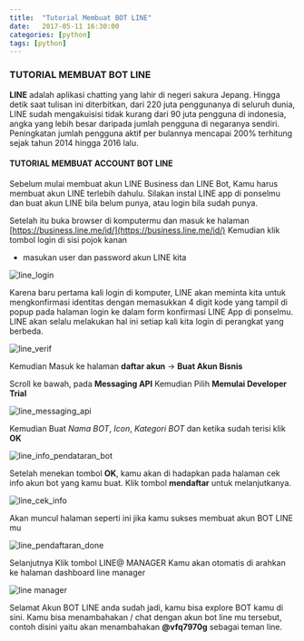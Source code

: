 ```yaml
---
title:  "Tutorial Membuat BOT LINE"
date:   2017-05-11 16:30:00
categories: [python]
tags: [python]
---
```


### TUTORIAL MEMBUAT BOT LINE

**LINE** adalah aplikasi chatting yang lahir di negeri sakura Jepang. Hingga detik saat tulisan ini diterbitkan, dari 220 juta penggunanya di seluruh dunia, LINE sudah mengakuisisi tidak kurang dari 90 juta pengguna di indonesia, angka yang lebih besar daripada jumlah pengguna di negaranya sendiri. Peningkatan jumlah pengguna aktif per bulannya mencapai 200% terhitung sejak tahun 2014 hingga 2016 lalu.

#### TUTORIAL MEMBUAT ACCOUNT BOT LINE

Sebelum mulai membuat akun LINE Business dan LINE Bot, Kamu harus membuat akun LINE terlebih dahulu. Silakan instal LINE app di ponselmu dan buat akun LINE bila belum punya, atau login bila sudah punya.

Setelah itu buka browser di komputermu dan masuk ke halaman [https://business.line.me/id/](https://business.line.me/id/)
Kemudian klik tombol login di sisi pojok kanan
- masukan user dan password akun LINE kita

![line_login](https://cloud.githubusercontent.com/assets/13567128/25942107/0ef1fcbe-3666-11e7-9735-1a135d4eea6d.png)

Karena baru pertama kali login di komputer, LINE akan meminta kita untuk mengkonfirmasi identitas dengan memasukkan 4 digit kode yang tampil di popup pada halaman login ke dalam form konfirmasi LINE App di ponselmu. LINE akan selalu melakukan hal ini setiap kali kita login di perangkat yang berbeda.

![line_verif](https://cloud.githubusercontent.com/assets/13567128/25942152/37d47634-3666-11e7-8fc3-ebd820b895ee.png)


Kemudian Masuk ke halaman **daftar akun** -> **Buat Akun Bisnis**

Scroll ke bawah, pada **Messaging API** Kemudian Pilih **Memulai Developer Trial**

![line_messaging_api](https://cloud.githubusercontent.com/assets/13567128/25942214/6fc8edd6-3666-11e7-8540-f9483d3c42a4.png)

Kemudian Buat *Nama BOT*, *Icon*, *Kategori BOT* dan ketika sudah terisi klik **OK**

![line_info_pendataran_bot](https://cloud.githubusercontent.com/assets/13567128/25942254/8f08b41a-3666-11e7-82b3-842d347faf30.png)

Setelah menekan tombol **OK**, kamu akan di hadapkan pada halaman cek info akun bot yang kamu buat. Klik tombol **mendaftar** untuk melanjutkanya.

![line_cek_info](https://cloud.githubusercontent.com/assets/13567128/25942379/e5aa691c-3666-11e7-8280-2a3e2a08de86.png)


Akan muncul halaman seperti ini jika kamu sukses membuat akun BOT LINE mu

![line_pendaftaran_done](https://cloud.githubusercontent.com/assets/13567128/25942399/f36b6f60-3666-11e7-95f1-f08249e795ce.png)


Selanjutnya Klik tombol LINE@ MANAGER
Kamu akan otomatis di arahkan ke halaman dashboard line manager

![line manager](https://cloud.githubusercontent.com/assets/13567128/25942419/fd8b5ff0-3666-11e7-8e77-0f2641c04ec5.png)

Selamat Akun BOT LINE anda sudah jadi, kamu bisa explore BOT kamu di sini.
Kamu bisa menambahakan / chat dengan akun bot line mu tersebut, contoh disini yaitu akan menambahakan **@vfq7970g** sebagai teman line.

